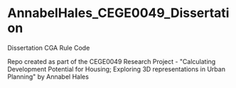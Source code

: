 # AnnabelHales_CEGE0049_Dissertation
Dissertation CGA Rule Code

Repo created as part of the CEGE0049 Research Project - "Calculating Development Potential for Housing; Exploring 3D representations in Urban Planning" by Annabel Hales

